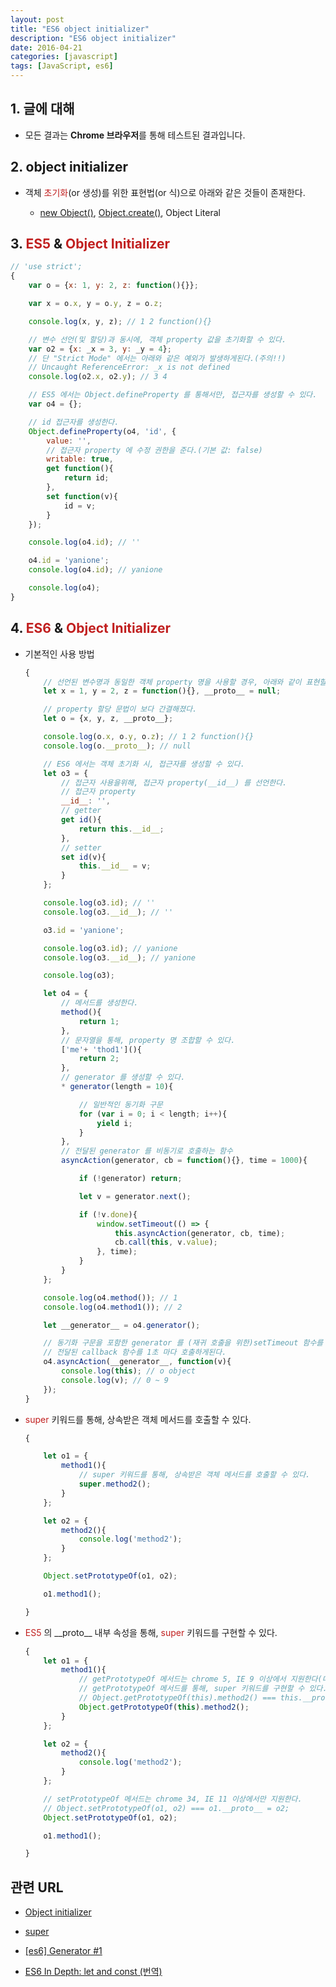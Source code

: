 ```yaml
---
layout: post
title: "ES6 object initializer"
description: "ES6 object initializer"
date: 2016-04-21
categories: [javascript]
tags: [JavaScript, es6]
---
```


## 1. 글에 대해

- 모든 결과는 **Chrome 브라우저**를 통해 테스트된 결과입니다.

## 2. object initializer

- 객체 <span style="color:#c11f1f">초기화</span>(or 생성)를 위한 표현법(or 식)으로 아래와 같은 것들이 존재한다.

    - [new Object()](https://developer.mozilla.org/en-US/docs/Web/JavaScript/Reference/Global_Objects/Object), [Object.create()](https://developer.mozilla.org/en-US/docs/Web/JavaScript/Reference/Global_Objects/Object/create), Object Literal

## 3. <span style="color:#c11f1f">ES5</span> & <span style="color:#c11f1f">Object Initializer</span>

```javascript
// 'use strict';
{
    var o = {x: 1, y: 2, z: function(){}};

    var x = o.x, y = o.y, z = o.z;

    console.log(x, y, z); // 1 2 function(){}

    // 변수 선언(및 할당)과 동시에, 객체 property 값을 초기화할 수 있다.
    var o2 = {x: _x = 3, y: _y = 4};
    // 단 "Strict Mode" 에서는 아래와 같은 예외가 발생하게된다.(주의!!)
    // Uncaught ReferenceError: _x is not defined
    console.log(o2.x, o2.y); // 3 4

    // ES5 에서는 Object.defineProperty 를 통해서만, 접근자를 생성할 수 있다.
    var o4 = {};

    // id 접근자를 생성한다.
    Object.defineProperty(o4, 'id', {
        value: '',
        // 접근자 property 에 수정 권한을 준다.(기본 값: false)
        writable: true,
        get function(){
            return id;
        },
        set function(v){
            id = v;
        }
    });

    console.log(o4.id); // ''

    o4.id = 'yanione';
    console.log(o4.id); // yanione

    console.log(o4);
}
```

## 4. <span style="color:#c11f1f">ES6</span> & <span style="color:#c11f1f">Object Initializer</span>

- 기본적인 사용 방법

    ```javascript
    {
        // 선언된 변수명과 동일한 객체 property 명을 사용할 경우, 아래와 같이 표현할 수 있다.
        let x = 1, y = 2, z = function(){}, __proto__ = null;

        // property 할당 문법이 보다 간결해졌다.
        let o = {x, y, z, __proto__};

        console.log(o.x, o.y, o.z); // 1 2 function(){}
        console.log(o.__proto__); // null

        // ES6 에서는 객체 초기화 시, 접근자를 생성할 수 있다.
        let o3 = {
            // 접근자 사용을위해, 접근자 property(__id__) 를 선언한다.
            // 접근자 property
            __id__: '',
            // getter
            get id(){
                return this.__id__;
            },
            // setter
            set id(v){
                this.__id__ = v;
            }
        };

        console.log(o3.id); // ''
        console.log(o3.__id__); // ''

        o3.id = 'yanione';

        console.log(o3.id); // yanione
        console.log(o3.__id__); // yanione

        console.log(o3);

        let o4 = {
            // 메서드를 생성한다.
            method(){
                return 1;
            },
            // 문자열을 통해, property 명 조합할 수 있다.
            ['me'+ 'thod1'](){
                return 2;
            },
            // generator 를 생성할 수 있다.
            * generator(length = 10){

                // 일반적인 동기화 구문
                for (var i = 0; i < length; i++){
                    yield i;
                }
            },
            // 전달된 generator 를 비동기로 호출하는 함수
            asyncAction(generator, cb = function(){}, time = 1000){

                if (!generator) return;

                let v = generator.next();

                if (!v.done){
                    window.setTimeout(() => {
                        this.asyncAction(generator, cb, time);
                        cb.call(this, v.value);
                    }, time);
                }
            }
        };

        console.log(o4.method()); // 1
        console.log(o4.method1()); // 2

        let __generator__ = o4.generator();

        // 동기화 구문을 포함한 generator 를 (재귀 호출을 위한)setTimeout 함수를 통해, 비동기로 호출한다.
        // 전달된 callback 함수를 1초 마다 호출하게된다.
        o4.asyncAction(__generator__, function(v){
            console.log(this); // o object
            console.log(v); // 0 ~ 9
        });
    }
    ```

- <span style="color:#c11f1f">super</span> 키워드를 통해, 상속받은 객체 메서드를 호출할 수 있다.

    ```javascript
    {

        let o1 = {
            method1(){
                // super 키워드를 통해, 상속받은 객체 메서드를 호출할 수 있다.
                super.method2();
            }
        };

        let o2 = {
            method2(){
                console.log('method2');
            }
        };

        Object.setPrototypeOf(o1, o2);

        o1.method1();

    }
    ```

- <span style="color:#c11f1f">ES5</span> 의 \_\_proto\_\_ 내부 속성을 통해, <span style="color:#c11f1f">super</span> 키워드를 구현할 수 있다.

    ```javascript
    {
        let o1 = {
            method1(){
                // getPrototypeOf 메서드는 chrome 5, IE 9 이상에서 지원한다(대부분의 브라우저에서 지원한다고 볼 수 있다)
                // getPrototypeOf 메서드를 통해, super 키워드를 구현할 수 있다.
                // Object.getPrototypeOf(this).method2() === this.__proto__.method2()
                Object.getPrototypeOf(this).method2();
            }
        };

        let o2 = {
            method2(){
                console.log('method2');
            }
        };

        // setPrototypeOf 메서드는 chrome 34, IE 11 이상에서만 지원한다.
        // Object.setPrototypeOf(o1, o2) === o1.__proto__ = o2;
        Object.setPrototypeOf(o1, o2);

        o1.method1();

    }
    ```


## 관련 URL

- [Object initializer](https://developer.mozilla.org/ko/docs/Web/JavaScript/Reference/Operators/Object_initializer)<p>

- [super](https://developer.mozilla.org/en-US/docs/Web/JavaScript/Reference/Operators/super)<p>

- [[es6] Generator #1](http://www.bsidesoft.com/?p=2053)<p>

- [ES6 In Depth: let and const (번역)](https://medium.com/@dduskim/es6-in-depth-let-and-const-%EB%B2%88%EC%97%AD-31028c086e72#.c48zfoehd)<p>
